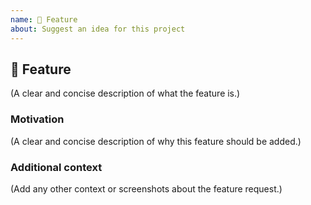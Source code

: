 ```yaml
---
name: 🚀 Feature
about: Suggest an idea for this project
---
```


## 🚀 Feature

(A clear and concise description of what the feature is.)

### Motivation

(A clear and concise description of why this feature should be added.)

### Additional context

(Add any other context or screenshots about the feature request.)
